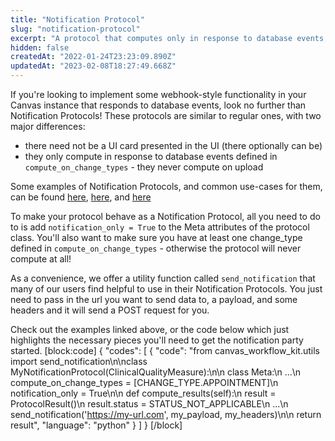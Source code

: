 ```yaml
---
title: "Notification Protocol"
slug: "notification-protocol"
excerpt: "A protocol that computes only in response to database events, similar to a webhook"
hidden: false
createdAt: "2022-01-24T23:23:09.890Z"
updatedAt: "2023-02-08T18:27:49.668Z"
---
```

If you're looking to implement some webhook-style functionality in your Canvas instance that responds to database events, look no further than Notification Protocols! These protocols are similar to regular ones, with two major differences:
* there need not be a UI card presented in the UI (there optionally can be)
* they only compute in response to database events defined in `compute_on_change_types` - they never compute on upload

Some examples of Notification Protocols, and common use-cases for them, can be found [here](https://docs.canvasmedical.com/docs/appointment-notification), [here](https://docs.canvasmedical.com/docs/appointment-task-creator), and [here](https://docs.canvasmedical.com/docs/appointment-updater) 

To make your protocol behave as a Notification Protocol, all you need to do to is add `notification_only = True` to the Meta attributes of the protocol class. You'll also want to make sure you have at least one change_type defined in `compute_on_change_types` - otherwise the protocol will never compute at all! 

As a convenience, we offer a utility function called `send_notification` that many of our users find helpful to use in their Notification Protocols. You just need to pass in the url you want to send data to, a payload, and some headers and it will send a POST request for you. 

Check out the examples linked above, or the code below which just highlights the necessary pieces you'll need to get the notification party started.
[block:code]
{
  "codes": [
    {
      "code": "from canvas_workflow_kit.utils import send_notification\n\nclass MyNotificationProtocol(ClinicalQualityMeasure):\n\n    class Meta:\n        ...\n        compute_on_change_types = [CHANGE_TYPE.APPOINTMENT]\n        notification_only = True\n\n    def compute_results(self):\n        result = ProtocolResult()\n        result.status = STATUS_NOT_APPLICABLE\n        ...\n        send_notification('https://my-url.com', my_payload, my_headers)\n\n        return result",
      "language": "python"
    }
  ]
}
[/block]